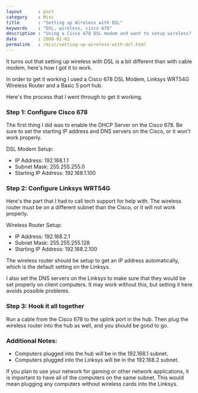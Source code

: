```yaml
---
layout      : post
category    : Misc
title       : "Setting up Wireless with DSL"
keywords    : "DSL, wireless, cisco 678"
description : "Using a Cisco 678 DSL modem and want to setup wireless? It's trickier than it sounds, here's how I got it to work."
date        : 2008-01-02
permalink   : /misc/setting-up-wireless-with-dsl.html
---
```

It turns out that setting up wireless with DSL is a bit different than
with cable modem, here's how I got it to work.

In order to get it working I used a Cisco 678 DSL Modem, Linksys WRT54G
Wireless Router and a Basic 5 port hub.

Here's the process that I went through to get it working.

### Step 1: Configure Cisco 678

The first thing I did was to enable the DHCP Server on the Cisco 678. Be
sure to set the starting IP address and DNS servers on the Cisco, or it
won't work properly.

DSL Modem Setup:

-   IP Address: 192.168.1.1
-   Subnet Mask: 255.255.255.0
-   Starting IP Address: 192.168.1.100

### Step 2: Configure Linksys WRT54G

Here's the part that I had to call tech support for help with. The
wireless router must be on a different subnet than the Cisco, or it will
not work properly.

Wireless Router Setup:

-   IP Address: 192.168.2.1
-   Subnet Mask: 255.255.255.128
-   Starting IP Address: 192.168.2.100

The wireless router should be setup to get an IP address automatically,
which is the default setting on the Linksys.

I also set the DNS servers on the Linksys to make sure that they would
be set properly on client computers. It may work without this, but
setting it here avoids possible problems.

### Step 3: Hook it all together

Run a cable from the Cisco 678 to the uplink port in the hub. Then plug
the wireless router into the hub as well, and you should be good to go.

### Additional Notes:

-   Computers plugged into the hub will be in the 192.168.1 subnet.
-   Computers plugged into the Linksys will be in the 192.168.2 subnet.

If you plan to use your network for gaming or other network
applications, it is important to have all of the computers on the same
subnet. This would mean plugging any computers without wireless cards
into the Linksys.
